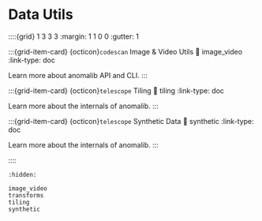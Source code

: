 # Data Utils

::::{grid} 1 3 3 3
:margin: 1 1 0 0
:gutter: 1

:::{grid-item-card} {octicon}`codescan` Image & Video Utils
:link: image_video
:link-type: doc

Learn more about anomalib API and CLI.
:::

:::{grid-item-card} {octicon}`telescope` Tiling
:link: tiling
:link-type: doc

Learn more about the internals of anomalib.
:::

:::{grid-item-card} {octicon}`telescope` Synthetic Data
:link: synthetic
:link-type: doc

Learn more about the internals of anomalib.
:::

::::

```{toctree}
:hidden:

image_video
transforms
tiling
synthetic
```
